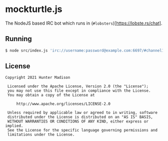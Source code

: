 # mockturtle.js

The NodeJS based IRC bot which runs in (`#lobsters`)[https://lobste.rs/chat]. 

## Running

```sh
$ node src/index.js 'irc://username:password@example.com:6697/#channel1,##channel2`
```

## License

```
Copyright 2021 Hunter Madison

 Licensed under the Apache License, Version 2.0 (the "License");
 you may not use this file except in compliance with the License.
 You may obtain a copy of the License at

     http://www.apache.org/licenses/LICENSE-2.0

 Unless required by applicable law or agreed to in writing, software
 distributed under the License is distributed on an "AS IS" BASIS,
 WITHOUT WARRANTIES OR CONDITIONS OF ANY KIND, either express or implied.
 See the License for the specific language governing permissions and
 limitations under the License.
 ```

